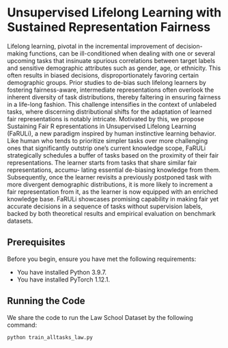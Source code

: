 # Unsupervised Lifelong Learning with Sustained Representation Fairness
Lifelong learning, pivotal in the incremental improvement of decision-making functions, can be ill-conditioned when dealing with one
or several upcoming tasks that insinuate spurious correlations between target labels and sensitive demographic attributes such as
gender, age, or ethnicity. This often results in biased decisions, disproportionately favoring certain demographic groups. Prior studies
to de-bias such lifelong learners by fostering fairness-aware, intermediate representations often overlook the inherent diversity of
task distributions, thereby faltering in ensuring fairness in a life-long fashion. This challenge intensifies in the context of unlabeled
tasks, where discerning distributional shifts for the adaptation of
learned fair representations is notably intricate. Motivated by this,
we propose Sustaining Fair R epresentations in Unsupervised Lifelong
Learning (FaRULi), a new paradigm inspired by human instinctive
learning behavior. Like human who tends to prioritize simpler tasks
over more challenging ones that significantly outstrip one’s current
knowledge scope, FaRULi strategically schedules a buffer of tasks
based on the proximity of their fair representations. The learner
starts from tasks that share similar fair representations, accumu-
lating essential de-biasing knowledge from them. Subsequently,
once the learner revisits a previously postponed task with more
divergent demographic distributions, it is more likely to increment
a fair representation from it, as the learner is now equipped with an
enriched knowledge base. FaRULi showcases promising capability
in making fair yet accurate decisions in a sequence of tasks without
supervision labels, backed by both theoretical results and empirical
evaluation on benchmark datasets.

## Prerequisites

Before you begin, ensure you have met the following requirements:

* You have installed Python 3.9.7.
* You have installed PyTorch 1.12.1.
## Running the Code

We share the code to run the Law School Dataset by the following command:
```bash
python train_alltasks_law.py
